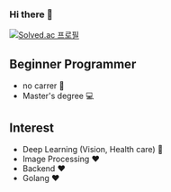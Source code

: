 ### Hi there 👋

[![Solved.ac
프로필](http://mazassumnida.wtf/api/v2/generate_badge?boj=knight2995)](https://solved.ac/knight2995)

## Beginner Programmer
- no carrer :pray:
- Master's degree :computer:

## Interest

- Deep Learning (Vision, Health care) :green_heart:
- Image Processing :heart:
- Backend :heart:
- Golang :heart:

<!--
**knight2995/knight2995** is a ✨ _special_ ✨ repository because its `README.md` (this file) appears on your GitHub profile.

Here are some ideas to get you started:

- 🔭 I’m currently working on ...
- 🌱 I’m currently learning ...
- 👯 I’m looking to collaborate on ...
- 🤔 I’m looking for help with ...
- 💬 Ask me about ...
- 📫 How to reach me: ...
- 😄 Pronouns: ...
- ⚡ Fun fact: ...
-->
